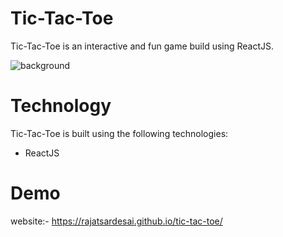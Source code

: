 # Tic-Tac-Toe
Tic-Tac-Toe is an interactive and fun game build using ReactJS.

![background](https://github.com/rajatsardesai/Tic-tac-toe/assets/29860438/42921b5c-270a-4cbc-99d3-f8273c06c35e)

# Technology

Tic-Tac-Toe is built using the following technologies:

- ReactJS

# Demo 

website:- https://rajatsardesai.github.io/tic-tac-toe/
